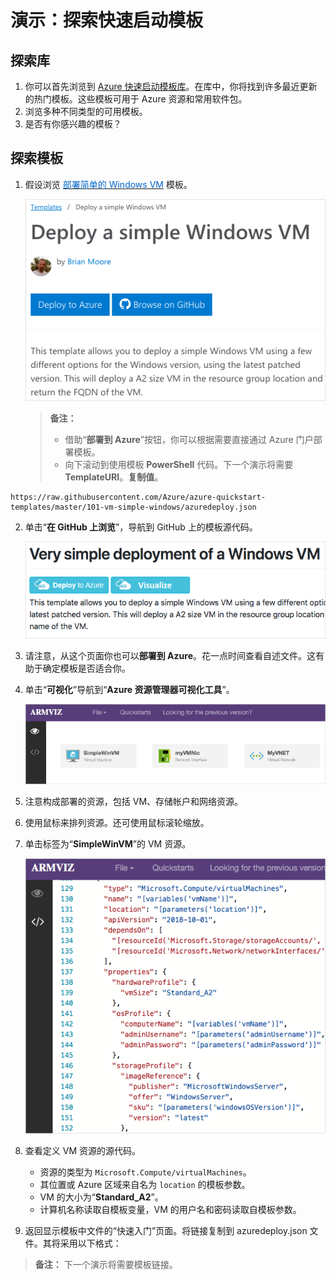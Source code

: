 # 演示：探索快速启动模板

## 探索库

1. 你可以首先浏览到 [Azure 快速启动模板库](https://azure.microsoft.com/resources/templates?azure-portal=true)。在库中，你将找到许多最近更新的热门模板。这些模板可用于 Azure 资源和常用软件包。
2. 浏览多种不同类型的可用模板。
3. 是否有你感兴趣的模板？

## 探索模板

1. 假设浏览 <a href="https://azure.microsoft.com/resources/templates/101-vm-simple-windows?azure-portal=true" target="_blank"><span style="color: #0066cc;" color="#0066cc">部署简单的 Windows VM</span></a> 模板。

    ![部署简单的 Windows VM 页面的屏幕截图](Images/AZ103_Demo_QS_Templates2.png)

    >**备注：**
    >- 借助“**部署到 Azure**”按钮，你可以根据需要直接通过 Azure 门户部署模板。
    >- 向下滚动到使用模板 **PowerShell** 代码。下一个演示将需要 **TemplateURI**。**复制值**。 

```
https://raw.githubusercontent.com/Azure/azure-quickstart-templates/master/101-vm-simple-windows/azuredeploy.json
```

2. 单击“**在 GitHub 上浏览**”，导航到 GitHub 上的模板源代码。

    ![资源管理器模板的 GitHub README 的屏幕截图](Images/AZ103_Demo_QS_Templates3.png)

3. 请注意，从这个页面你也可以**部署到 Azure**。花一点时间查看自述文件。这有助于确定模板是否适合你。  

4. 单击“**可视化**”导航到“**Azure 资源管理器可视化工具**”。

    ![Azure 资源管理器可视化工具显示 Azure 资源。](Images/AZ103_Demo_QS_Templates4.png)

5. 注意构成部署的资源，包括 VM、存储帐户和网络资源。
6. 使用鼠标来排列资源。还可使用鼠标滚轮缩放。
7. 单击标签为“**SimpleWinVM**”的 VM 资源。

    ![Azure 资源管理器可视化工具显示模板的源代码。](Images/AZ103_Demo_QS_Templates5.png)

8. 查看定义 VM 资源的源代码。

    * 资源的类型为 `Microsoft.Compute/virtualMachines`。
    * 其位置或 Azure 区域来自名为 `location` 的模板参数。
    * VM 的大小为“**Standard_A2**”。
    * 计算机名称读取自模板变量，VM 的用户名和密码读取自模板参数。

9. 返回显示模板中文件的“快速入门”页面。将链接复制到 azuredeploy.json 文件。其将采用以下格式：

>**备注：** 下一个演示将需要模板链接。
